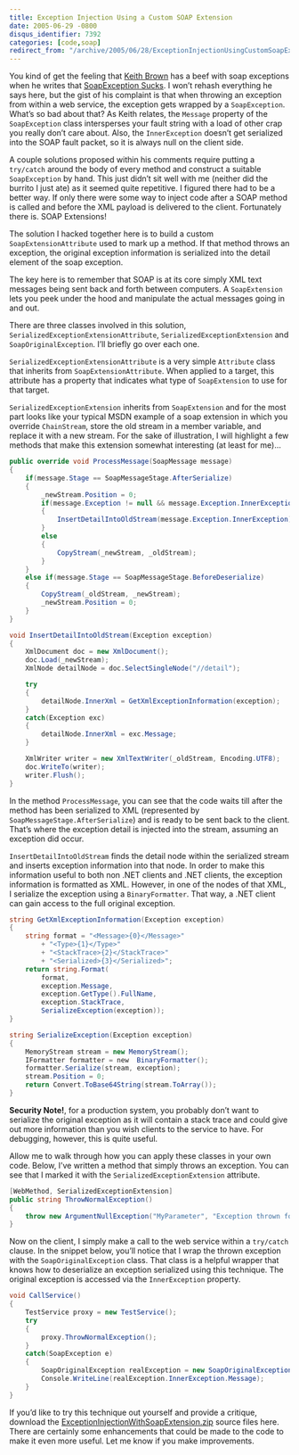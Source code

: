 ```yaml
---
title: Exception Injection Using a Custom SOAP Extension
date: 2005-06-29 -0800
disqus_identifier: 7392
categories: [code,soap]
redirect_from: "/archive/2005/06/28/ExceptionInjectionUsingCustomSoapExtension.aspx/"
---
```


You kind of get the feeling that [Keith Brown](http://pluralsight.com/blogs/keith/) has a beef with soap
exceptions when he writes that [SoapException Sucks](http://pluralsight.com/blogs/keith/archive/2005/06/02/9712.aspx).
I won’t rehash everything he says here, but the gist of his complaint is that when throwing an exception from within a web service, the exception gets wrapped by a `SoapException`. What’s so bad about that? As Keith relates, the `Message` property of the `SoapException` class intersperses your fault string with a load of other crap you really don’t care about. Also, the `InnerException` doesn’t get serialized into the SOAP fault packet, so it is always null on the client side.

A couple solutions proposed within his comments require putting a `try/catch` around the body of every method and construct a suitable `SoapException` by hand. This just didn’t sit well with me (neither did the burrito I just ate) as it seemed quite repetitive. I figured there had to be a better way. If only there were some way to inject code after a SOAP method is called and before the XML payload is delivered to the client. Fortunately there is. SOAP Extensions!

The solution I hacked together here is to build a custom `SoapExtensionAttribute` used to mark up a method. If that method throws an exception, the original exception information is serialized into the
detail element of the soap exception.

The key here is to remember that SOAP is at its core simply XML text messages being sent back and forth between computers. A `SoapExtension` lets you peek under the hood and manipulate the actual messages going in
and out.

There are three classes involved in this solution, `SerializedExceptionExtensionAttribute`, `SerializedExceptionExtension`
and `SoapOriginalException`. I’ll briefly go over each one.

`SerializedExceptionExtensionAttribute` is a very simple `Attribute` class that inherits from `SoapExtensionAttribute`. When applied to a target, this attribute has a property that indicates what type of
`SoapExtension` to use for that target.

`SerializedExceptionExtension` inherits from `SoapExtension` and for the most part looks like your typical MSDN example of a soap extension in which you override `ChainStream`, store the old stream in a member variable, and replace it with a new stream. For the sake of illustration, I will highlight a few methods that make this extension
somewhat interesting (at least for me)...

```csharp
public override void ProcessMessage(SoapMessage message)
{
    if(message.Stage == SoapMessageStage.AfterSerialize)
    {
        _newStream.Position = 0;
        if(message.Exception != null && message.Exception.InnerException != null)
        {
            InsertDetailIntoOldStream(message.Exception.InnerException);
        }
        else
        {
            CopyStream(_newStream, _oldStream);   
        }
    }
    else if(message.Stage == SoapMessageStage.BeforeDeserialize)
    {
        CopyStream(_oldStream, _newStream);
        _newStream.Position = 0;
    }
}

void InsertDetailIntoOldStream(Exception exception)
{
    XmlDocument doc = new XmlDocument();
    doc.Load(_newStream);
    XmlNode detailNode = doc.SelectSingleNode("//detail");

    try
    {
        detailNode.InnerXml = GetXmlExceptionInformation(exception);
    }
    catch(Exception exc)
    {
        detailNode.InnerXml = exc.Message;
    }

    XmlWriter writer = new XmlTextWriter(_oldStream, Encoding.UTF8);
    doc.WriteTo(writer);
    writer.Flush();
}
```

In the method `ProcessMessage`, you can see that the code waits till
after the method has been serialized to XML (represented by
`SoapMessageStage.AfterSerialize`) and is ready to be sent back to the
client. That’s where the exception detail is injected into the stream,
assuming an exception did occur.

`InsertDetailIntoOldStream` finds the detail node within the serialized
stream and inserts exception information into that node. In order to
make this information useful to both non .NET clients and .NET clients,
the exception information is formatted as XML. However, in one of the
nodes of that XML, I serialize the exception using a `BinaryFormatter`.
That way, a .NET client can gain access to the full original exception.

```csharp
string GetXmlExceptionInformation(Exception exception)
{
    string format = "<Message>{0}</Message>"
        + "<Type>{1}</Type>"
        + "<StackTrace>{2}</StackTrace>"
        + "<Serialized>{3}</Serialized>";
    return string.Format(
        format,
        exception.Message,
        exception.GetType().FullName,
        exception.StackTrace,
        SerializeException(exception));
}

string SerializeException(Exception exception)
{
    MemoryStream stream = new MemoryStream();
    IFormatter formatter = new  BinaryFormatter();
    formatter.Serialize(stream, exception);
    stream.Position = 0;
    return Convert.ToBase64String(stream.ToArray());
}

```

**Security Note!**, for a production system, you probably don’t want to serialize the original exception as it will contain a stack trace and could give out more information than you wish clients to the service to have. For debugging, however, this is quite useful.

Allow me to walk through how you can apply these classes in your own code. Below, I’ve written a method that simply throws an exception. You can see that I marked it with the `SerializedExceptionExtension` attribute.

```csharp
[WebMethod, SerializedExceptionExtension]
public string ThrowNormalException()
{
    throw new ArgumentNullException("MyParameter", "Exception thrown for testing purposes");
}
```

Now on the client, I simply make a call to the web service within a `try/catch` clause. In the snippet below, you’ll notice that I wrap the thrown exception with the `SoapOriginalException` class. That class is a helpful wrapper that knows how to deserialize an exception serialized using this technique. The original exception is accessed via the `InnerException` property.

```csharp
void CallService()
{
    TestService proxy = new TestService();
    try
    {
        proxy.ThrowNormalException();
    }
    catch(SoapException e)
    {
        SoapOriginalException realException = new SoapOriginalException(e);
        Console.WriteLine(realException.InnerException.Message);
    }
}
```

If you’d like to try this technique out yourself and provide a critique, download the [ExceptionInjectionWithSoapExtension.zip](https://haacked.com/code/ExceptionInjectionWithSoapExtension.zip) source files here. There are certainly some enhancements that could be made to the code to make it even more useful. Let me know if you make improvements.
